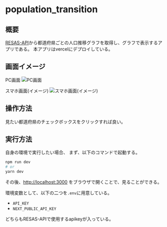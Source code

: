 # population_transition

## 概要
[RESAS-API](https://opendata.resas-portal.go.jp/)から都道府県ごとの人口推移グラフを取得し、グラフで表示するアプリである。
本アプリはvercelにデプロイしている。

## 画面イメージ
PC画面
![PC画面](https://user-images.githubusercontent.com/34570780/142513156-0d732f21-29d8-404d-aed3-93e07beec344.png)

スマホ画面(イメージ)
![スマホ画面(イメージ)](https://user-images.githubusercontent.com/34570780/142513222-b1ffc59c-beef-491e-aa37-3f9906963864.png)

## 操作方法
見たい都道府県のチェックボックスをクリックすれば良い。

## 実行方法
自身の環境で実行したい場合、
まず、以下のコマンドで起動する。

```bash
npm run dev
# or
yarn dev
```

その後、[http://localhost:3000](http://localhost:3000) をブラウザで開くことで、見ることができる。

環境変数として、以下の二つを`.env`に用意している。
- `API_KEY`
- `NEXT_PUBLIC_API_KEY`

どちらもRESAS-APIで使用するapikeyが入っている。
